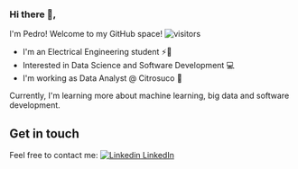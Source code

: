 ### Hi there 👋,

I'm Pedro! Welcome to my GitHub space! ![visitors](https://visitor-badge.glitch.me/badge?page_id=pedrosouzax)

- I'm an Electrical Engineering student ⚡:robot:
- Interested in Data Science and Software Development 💻
- I'm working as Data Analyst @ Citrosuco 🍊

Currently, I'm learning more about machine learning, big data and software development.

## Get in touch

Feel free to contact me:
[![Linkedin](https://i.stack.imgur.com/gVE0j.png) LinkedIn](https://www.linkedin.com/@pedrosouzax)

<!--
**pedrosouzax/pedrosouzax** is a ✨ _special_ ✨ repository because its `README.md` (this file) appears on your GitHub profile.

- 
- 🌱 I’m currently learning DataScience
- 👯 I’m looking to collaborate on ...
- 🤔 I’m looking for help with ...
- 💬 Ask me about ...
- 📫 How to reach me: ...
- 😄 Pronouns: ...
- ⚡ Fun fact: ...
-->
